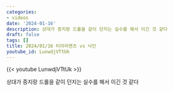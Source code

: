 ```yaml
---
categories:
- videos
date: '2024-01-16'
description: 상대가 증지랑 드롤을 같이 던지는 실수를 해서 이긴 것 같다
draft: false
tags: []
title: 2024/01/16 티아라멘츠 vs 낙인
youtube_id: LunwdjVTtUk
---
```



{{< youtube LunwdjVTtUk >}}

상대가 증지랑 드롤을 같이 던지는 실수를 해서 이긴 것 같다